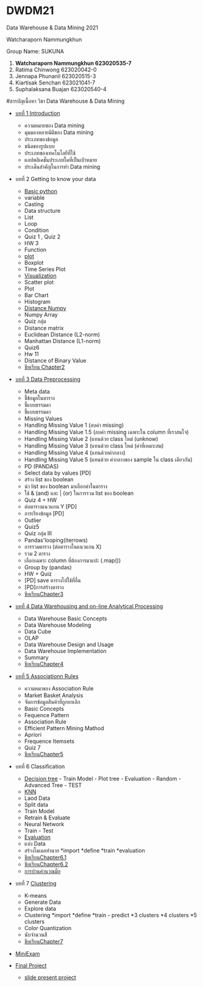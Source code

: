 # DWDM21

Data Warehouse &amp; Data Mining 2021

Watcharaporn Nammungkhun 

Group Name: SUKUNA

1. **Watcharaporn Nammungkhun 623020535-7**
2. Ratima Chinwong 623020042-0
3. Jennapa Phunanil 623020515-3
4. Kiartisak Senchan 623021041-7
5. Suphalaksana Buajan 623020540-4


#สารบัญเนื้อหา
วิชา Data Warehouse & Data Mining

* [บทที่ 1 Introduction](https://github.com/pondbaahh/DWDM21/blob/main/Chapter_1.ipynb)
  - ความหมายของ Data mining
  - มุมมองหลายมิติของ Data mining
  - ประเภทของข้อมูล
  - ชนิดของรูปแบบ
  - ประเภทของเทคโนโลยีที่ใช้
  - แอปพลิเคชั่นประเภทใดที่เป็นเป้าหมาย
  - ประเด็นสำคัญในการทำ Data mining

* บทที่ 2 Getting to know your data
   * [Basic python](https://github.com/pondbaahh/DWDM21/blob/main/Data101(Chapter2).ipynb)
    - variable
    - Casting
    - Data structure
    - List
    - Loop
    - Condition
    - Quiz 1 , Quiz 2
    - HW 3
    - Function
    
   * [plot](https://github.com/pondbaahh/DWDM21/blob/main/Data102.ipynb)
    - Boxplot
    - Time Series Plot
    
   * [Visualization](https://github.com/pondbaahh/DWDM21/blob/main/Visualization.ipynb)
    - Scatter plot
    - Plot
    - Bar Chart
    - Histogram
    
   * [Distance Numpy](https://github.com/pondbaahh/DWDM21/blob/main/Distance_Numpy.ipynb)
    - Numpy Array
    - Quiz กลุ่ม
    - Distance matrix
    - Euclidean Distance (L2-norm)
    - Manhattan Distance (L1-norm)
    - Quiz6
    - Hw 11
    - Distance of Binary Value
    
   * [ชีทเรียน Chapter2](https://github.com/pondbaahh/DWDM21/blob/main/Chapter2.ipynb)


* [บทที่ 3 Data Preprocessing](https://github.com/pondbaahh/DWDM21/blob/main/Data_Preprocessing(Chapter_3).ipynb)
   * Meta data
   * ชี้ข้อมูลในตาราง
    - ชี้แบบธรรมดา
    - ชี้แบบธรรมดา
   * Missing Values
    - Handling Missing Value 1 (ลบค่า missing)
    - Handling Missing Value 1.5 (ลบค่า missing เฉพาะใน column ที่เราสนใจ)
    - Handling Missing Value 2 (แทนด้วย class ใหม่ (unknow)
    - Handling Missing Value 3 (แทนด้วย class ใหม่ (ค่าที่เหมาะสม)
    - Handling Missing Value 4 (แทนด้วยค่ากลาง)
    - Handling Missing Value 5 (แทนด้วย ค่ากลางของ sample ใน class เดียวกัน)
   * PD (PANDAS)
    - Select data by values [PD]
    - สร้าง list ของ boolean
    - นำ list ของ boolean มาเลือกค่าในตาราง
    - ใช้ & (and) และ | (or) ในการรวม list ของ boolean
   * Quiz 4 + HW
    - ต่อตารางแนวแกน Y [PD]
   - การเรียงข้อมูล [PD]
    * Outlier
    * Quiz5
    * Quiz กลุ่ม III
     - Pandas'looping(iterrows)
   * การรวมตาราง (ต่อตารางในแนวแกน X)
    - รวม 2 ตาราง
    - เลือกเฉพาะ column ที่ต้องการมาแปะ (.map())
    - Group by (pandas)
   * HW + Quiz
    - [PD] save ตารางไปใช้ที่อื่น
    - [PD]การสร้างตาราง
   * [ชีทเรียนChapter3](https://github.com/pondbaahh/DWDM21/blob/main/03Preprocessing.pdf)



* [บทที่ 4 Data Warehousing and on-line Analytical Processing](https://github.com/pondbaahh/DWDM21/blob/main/Chapter%204.pdf)
    * Data Warehouse Basic Concepts
    * Data Warehouse Modeling
    - Data Cube
    - OLAP
    * Data Warehouse Design and Usage
    * Data Warehouse Implementation
    * Summary
    * [ชีทเรียนChapter4](https://github.com/pondbaahh/DWDM21/blob/main/Chapter%204.pdf)



* [บทที่ 5 Associationn Rules](https://github.com/pondbaahh/DWDM21/blob/main/Chapter6_Association_Rules.ipynb)
    * ความหมาของ Association Rule
    - Market Basket Analysis
    * จัดการข้อมูลสินค้าที่ถูกยกเลิก
    * Basic Concepts
     - Fequence Pattern
     - Association Rule
    * Efficient Pattern Mining Mathod
     - Apriori
    - Frequence Itemsets
     * Quiz 7
     * [ชีทเรียนChapter5](https://github.com/pondbaahh/DWDM21/blob/main/Chapter%206.pdf)
 
 
 
* บทที่ 6 Classification
     * [Decision tree](https://github.com/pondbaahh/DWDM21/blob/main/Chapter7_Classification(Decision_Tree).ipynb)
      - Train Model
      - Plot tree
      - Evaluation
      - Random
      - Advanced Tree
      - TEST
    * [KNN](https://github.com/pondbaahh/DWDM21/blob/main/Chapter7_Classification_(KNN_NN).ipynb)
     - Laod Data
     - Split data
     - Train Model
     - Retrain & Evaluate
     - Neural Network
     - Train - Test
    * [Evaluation](https://github.com/pondbaahh/DWDM21/blob/main/Chapter7_Classification(Evalution).ipynb)
     - แบ่ง Data
     - สร้างโมเดลทำนาย
      *import
      *define
      *train
      *evaluation
    * [ชีทเรียนChapter6.1](https://github.com/pondbaahh/DWDM21/blob/main/Chapter%208.pdf)
    * [ชีทเรียนChapter6.2](https://github.com/pondbaahh/DWDM21/blob/main/Chap7%20Neural%20Network%20%26%20Confusion%20Matrix.pdf)
    * [การบ้านคำนวณมือ](https://github.com/pondbaahh/DWDM21/blob/main/%E0%B8%81%E0%B8%B2%E0%B8%A3%E0%B8%9A%E0%B9%89%E0%B8%B2%E0%B8%99%20chapter8.pdf)



* บทที่ 7 [Clustering](https://github.com/pondbaahh/DWDM21/blob/main/Chap8_Clustering.ipynb)
    * K-means
    - Generate Data
    - Explore data
    - Clustering
       *import
       *define
       *train - predict
       *3 clusters
       *4 clusters
       *5 clusters
    * Color Quantization
    - นับจำนวนสี
    * [ชีทเรียนChapter7](https://github.com/pondbaahh/DWDM21/blob/main/10ClusBasic.pdf)
 


* [MiniExam](https://github.com/pondbaahh/DWDM21/blob/main/MiniExam.ipynb)


* [Final Project](https://github.com/pondbaahh/DWDM21/blob/main/Project_SUKUNA.ipynb)
  - [slide present project](https://github.com/pondbaahh/DWDM21/blob/main/Project.pdf)





